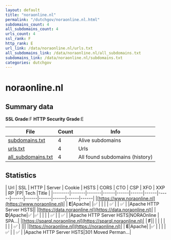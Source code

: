 ```yaml
---
layout: default
title: "noraonline.nl"
permalink: "/dutchgov/noraonline.nl.html"
subdomains_count: 4
all_subdomains_count: 4
urls_count: 4
ssl_rank: F
http_rank: E
url_link: /data/noraonline.nl/urls.txt
all_subdomains_link: /data/noraonline.nl/all_subdomains.txt
subdomains_link: /data/noraonline.nl/subdomains.txt
categories: dutchgov
---
```



# noraonline.nl
## Summary data


**SSL Grade**:F
**HTTP Security Grade**:E


| File       | Count | Info |
|------------|-------|------|
|[subdomains.txt](/data/noraonline.nl/subdomains.txt)|4|Alive subdomains|
|[urls.txt](/data/noraonline.nl/urls.txt)|4|Urls|
|[all_subdomains.txt](/data/noraonline.nl/all_subdomains.txt)|4|All found subdomains (history)|


## Statistics


| Url | SSL | HTTP | Server | Cookie | HSTS | CORS | CTO | CSP | XFO | XXP | RP |FP| Tech |Title |
|--------|-------|-------|------|------|------|------|------|------|------|------|------|------|------|
|[https://www.noraonline.nl](https://www.noraonline.nl)| | **E**|Apache| |:white_check_mark: | | | | :white_check_mark: | | :white_check_mark: | |Apache HTTP Server HSTS||
|[https://data.noraonline.nl](https://data.noraonline.nl)| | **D**|Apache|:white_check_mark: |:white_check_mark: | | | | :white_check_mark: | | :white_check_mark: | |Apache HTTP Server HSTS|NORAOnline | SPA...|
|[https://sparql.noraonline.nl](https://sparql.noraonline.nl)| | **F**|| | | | | | | | :white_check_mark: | |||
|[https://noraonline.nl](https://noraonline.nl)| | **E**|Apache| |:white_check_mark: | | | | :white_check_mark: | | :white_check_mark: | |Apache HTTP Server HSTS|301 Moved Perman...|